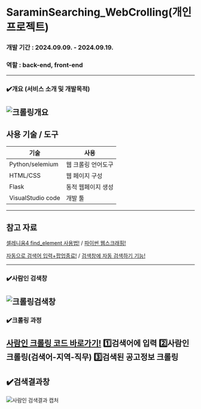 # SaraminSearching_WebCrolling(개인 프로젝트)
### 개발 기간 : 2024.09.09. - 2024.09.19.
### 역할 : back-end, front-end
--------------------------------

### ✔️개요 (서비스 소개 및 개발목적)
![크롤링개요](https://github.com/user-attachments/assets/599f62d9-bf0e-4708-9f56-8e44f75f36b5)
-----------------------------------

## 사용 기술 / 도구
|기술|사용|
|-----|-------|
|Python/selemium|웹 크롤링 언어도구|
|HTML/CSS|웹 페이지 구성|
|Flask|동적 웹페이지 생성|
|VisualStudio code|개발 툴|
-----------------------

## 참고 자료
[셀레니움4 find_element 사용법!](https://blog.naver.com/kimflstudio/222899538513) / [파이썬 웹스크래핑!](https://dsc-sookmyung.tistory.com/85)

[자동으로 검색어 입력+팝업종료!](https://catloaf.tistory.com/19) / [검색창에 자동 검색하기 기능!](https://m.blog.naver.com/mhy563/222079368690)

-------------------------

### ✔️사람인 검색창
![크롤링검색창](https://github.com/user-attachments/assets/bc55137e-0e7f-4e7d-8d7f-1cf4ef2291a7)
--------------------------------

### ✔️크롤링 과정 
[사람인 크롤링 코드 바로가기!](https://github.com/so-pyeong/saraminSearching_WebCrolling/blob/main/app.py)
**1️⃣검색어에 입력**
**2️⃣사람인 크롤링(검색어-지역-직무)**
**3️⃣검색된 공고정보 크롤링**
----------------------------

## ✔️검색결과창
![사람인 검색결과 캡처](https://github.com/user-attachments/assets/f5349055-507a-4aee-b8b2-dca229663f86)
